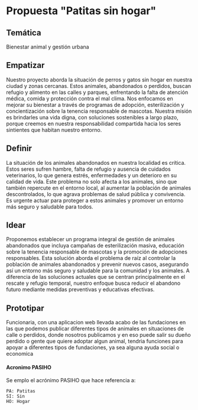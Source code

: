 # Propuesta "Patitas sin hogar"

## Temática
Bienestar animal y gestión urbana

## Empatizar

Nuestro proyecto aborda la situación de perros y gatos sin hogar en nuestra ciudad y zonas cercanas. Estos animales, abandonados o perdidos, buscan refugio y alimento en las calles y parques, enfrentando la falta de atención médica, comida y protección contra el mal clima. Nos enfocamos en mejorar su bienestar a través de programas de adopción, esterilización y concientización sobre la tenencia responsable de mascotas. Nuestra misión es brindarles una vida digna, con soluciones sostenibles a largo plazo, porque creemos en nuestra responsabilidad compartida hacia los seres sintientes que habitan nuestro entorno.

## Definir
La situación de los animales abandonados en nuestra localidad es crítica. Estos seres sufren hambre, falta de refugio y ausencia de cuidados veterinarios, lo que genera estrés, enfermedades y un deterioro en su calidad de vida. Este problema no solo afecta a los animales, sino que también repercute en el entorno local, al aumentar la población de animales descontrolados, lo que agrava problemas de salud pública y convivencia. Es urgente actuar para proteger a estos animales y promover un entorno más seguro y saludable para todos.

## Idear
Proponemos establecer un programa integral de gestión de animales abandonados que incluya campañas de esterilización masiva, educación sobre la tenencia responsable de mascotas y la promoción de adopciones responsables. Esta solución aborda el problema de raíz al controlar la población de animales abandonados y prevenir nuevos casos, asegurando así un entorno más seguro y saludable para la comunidad y los animales. A diferencia de las soluciones actuales que se centran principalmente en el rescate y refugio temporal, nuestro enfoque busca reducir el abandono futuro mediante medidas preventivas y educativas efectivas.

## Prototipar
Funcionaria, con una aplicacion web llevada acabo de las fundaciones en las que podemos publicar diferentes tipos de animales en situaciones de calle o perdidos, donde nosotros publicamos y en eso puede salir su dueño perdido o gente que quiere adoptar algun animal, tendria funciones para apoyar a diferentes tipos de fundaciones, ya sea alguna ayuda social o economica




#### Acronimo PASIHO

Se emplo el acrónimo PASIHO que hace referencia a:

```
PA: Patitas
SI: Sin
HO: Hogar
```

